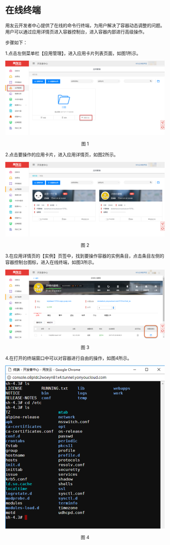 # 在线终端

用友云开发者中心提供了在线的命令行终端，为用户解决了容器动态调整的问题。用户可以通过应用详情页进入容器控制台，进入容器内部进行高级操作。

步骤如下：

1.点击左侧菜单栏【应用管理】，进入应用卡片列表页面，如图1所示。

<div align=center>

<img src="/articles/cloud/4-/images/how_to_add_environment_variables_1.png"/>

</div>

<p align="center">图 1</p>

2.点击要操作的应用卡片，进入应用详情页，如图2所示。

<div align=center>

<img src="/articles/cloud/4-/images/how_to_add_environment_variables_2.png"/>

</div>

<p align="center">图 2</p>

3.在应用详情页的【实例】页签中，找到要操作容器的实例条目，点击条目左侧的容器控制台图标，进入在线终端，如图3所示。

<div align=center>

<img src="/articles/cloud/3-/images/respool_11.png"/>

</div>

<p align="center">图 3</p>

4.在打开的终端窗口中可以对容器进行自由的操作，如图4所示。

<div align=center>

<img src="/articles/cloud/3-/images/respool_12.png"/>

</div>

<p align="center">图 4</p>